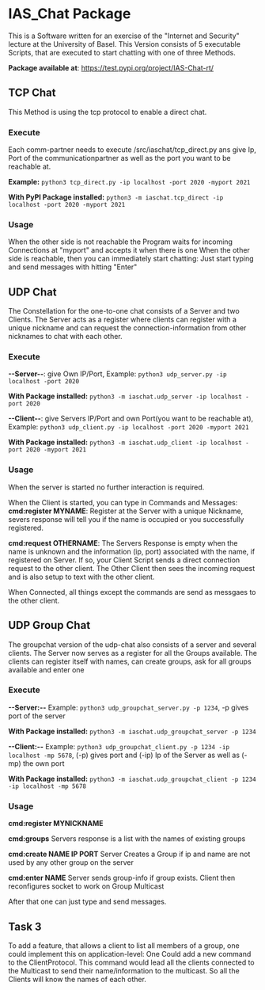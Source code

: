 # IAS_Chat Package

This is a Software written for an exercise of the "Internet and Security" lecture at the University of Basel.
This Version consists of 5 executable Scripts, that are executed to start chatting with one of three Methods.

**Package available at**: https://test.pypi.org/project/IAS-Chat-rt/

## TCP Chat
This Method is using the tcp protocol to enable a direct chat.

### Execute
Each comm-partner needs to execute /src/iaschat/tcp_direct.py ans give Ip, Port of the communicationpartner as well as 
the port you want to be reachable at.

**Example:** 
```python3 tcp_direct.py -ip localhost -port 2020 -myport 2021```

**With PyPI Package installed:** 
```python3 -m iaschat.tcp_direct -ip localhost -port 2020 -myport 2021```

### Usage
When the other side is not reachable the Program waits for incoming Connections at "myport" and accepts it when there is one
When the other side is reachable, then you can immediately start chatting: Just start typing and send messages with hitting "Enter"

## UDP Chat
The Constellation for the one-to-one chat consists of a Server and two Clients. The Server acts as a register where clients can register with a unique
nickname and can request the connection-information from other nicknames to chat with each other.

### Execute

**--Server--**: 
give Own IP/Port, Example: 
```python3 udp_server.py -ip localhost -port 2020```

**With Package installed:** 
```python3 -m iaschat.udp_server -ip localhost -port 2020```
            
**--Client--**: 
give Servers IP/Port and own Port(you want to be reachable at), Example:
```python3 udp_client.py -ip localhost -port 2020 -myport 2021```

**With Package installed:** 
```python3 -m iaschat.udp_client -ip localhost -port 2020 -myport 2021```

### Usage
When the server is started no further interaction is required.

When the Client is started, you can type in Commands and Messages:
**cmd:register MYNAME**: Register at the Server with a unique Nickname, severs response will tell you if the name is occupied or
you successfully registered.

**cmd:request OTHERNAME**: The Servers Response is empty when the name is unknown and the information (ip, port) associated 
with the name, if registered on Server. If so, your Client Script sends a direct connection request to the other client.
The Other Client then sees the incoming request and is also setup to text with the other client.

When Connected, all things except the commands are send as messgaes to the other client.

## UDP Group Chat
The groupchat version of the udp-chat also consists of a server and several clients. The Server now serves as a register for all the Groups
available. The clients can register itself with names, can create groups, ask for all groups available and enter one

### Execute
**--Server:--** 
Example: ```python3 udp_groupchat_server.py -p 1234```, -p gives port of the server

**With Package installed:** 
```python3 -m iaschat.udp_groupchat_server -p 1234```

**--Client:--** 
Example: ```python3 udp_groupchat_client.py -p 1234 -ip localhost -mp 5678```, (-p) gives port and (-ip) Ip of the Server as well as (-mp) the
own port

**With Package installed:** 
```python3 -m iaschat.udp_groupchat_client -p 1234 -ip localhost -mp 5678```

### Usage
**cmd:register MYNICKNAME**

**cmd:groups** Servers response is a list with the names of existing groups

**cmd:create NAME IP PORT** Server Creates a Group if ip and name are not used by any other group on the server

**cmd:enter NAME** Server sends group-info if group exists. Client then reconfigures socket to work on Group Multicast

After that one can just type and send messages.

## Task 3
To add a feature, that allows a client to list all members of a group, one could implement this on application-level:
One Could add a new command to the ClientProtocol. This command would lead all the clients connected to the Multicast to
send their name/information to the multicast. So all the Clients will know the names of each other.
